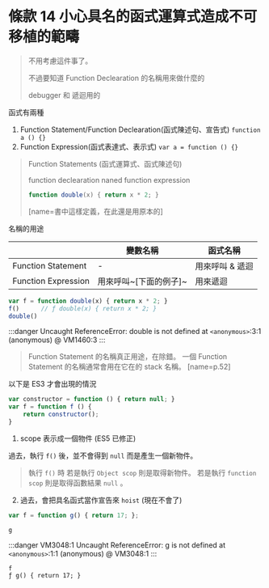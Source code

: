 # 條款 14 小心具名的函式運算式造成不可移植的範疇

> 不用考慮這件事了。
> 
> 不過要知道 Function Declearation 的名稱用來做什麼的
>
> debugger 和 遞迴用的

函式有兩種

1. Function Statement/Function Declearation(函式陳述句、宣告式)  `function a () {}`
2. Function Expression(函式表達式、表示式) `var a = function () {}`

> Function Statements (函式運算式、函式陳述句)
> 
> function declearation
> naned function expression
> 
> ```javascript
> function double(x) { return x * 2; }
> ```
> [name=書中這樣定義，在此還是用原本的]


名稱的用途

||變數名稱|函式名稱|
|-|-|-|
|Function Statement|-|用來呼叫 & 遞迴|
|Function Expression|用來呼叫~[下面的例子]~|用來遞迴|

```javascript
var f = function double(x) { return x * 2; }
f()      // ƒ double(x) { return x * 2; }
double()
```
:::danger
Uncaught ReferenceError: double is not defined
    at `<anonymous>`:3:1
(anonymous) @ VM1460:3
:::

> Function Statement 的名稱真正用途，在除錯。
一個 Function Statement 的名稱通常會用在它在的 stack 名稱。
[name=p.52]

以下是 ES3 才會出現的情況

```javascript
var constructor = function () { return null; }
var f = function f () {
    return constructor();
}
```

1. scope 表示成一個物件 (ES5 已修正)

過去，執行 `f()` 後，並不會得到 `null` 而是產生一個新物件。
> 執行 `f()` 時
若是執行 `Object scop` 則是取得新物件。
若是執行 `function scop` 則是取得函數結果 `null` 。

2. 過去，會把具名函式當作宣告來 `hoist`  (現在不會了)

```javascript
var f = function g() { return 17; };
```
```
g
```
:::danger
VM3048:1 Uncaught ReferenceError: g is not defined
    at `<anonymous>`:1:1
(anonymous) @ VM3048:1
:::

```
f
ƒ g() { return 17; }
```
